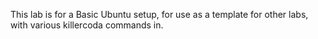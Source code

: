 This lab is for a Basic Ubuntu setup, for use as a template for other labs, with various killercoda commands in.


